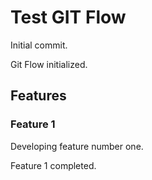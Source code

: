 # Test GIT Flow

Initial commit.

Git Flow initialized.

## Features

### Feature 1

Developing feature number one.

Feature 1 completed.

